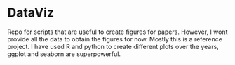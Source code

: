 # DataViz
Repo for scripts that are useful to create figures for papers.
However, I wont provide all the data to obtain the figures for now. Mostly this is a reference project.
I have used R and python to create different plots over the years, ggplot and seaborn are superpowerful.
